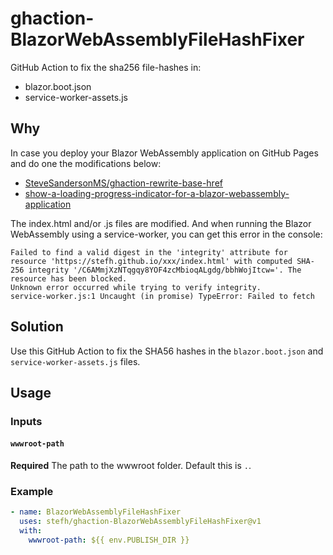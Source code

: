 # ghaction-BlazorWebAssemblyFileHashFixer

GitHub Action to fix the sha256 file-hashes in:
- blazor.boot.json
- service-worker-assets.js

## Why

In case you deploy your Blazor WebAssembly application on GitHub Pages and do one the modifications below:
 - [SteveSandersonMS/ghaction-rewrite-base-href](https://github.com/SteveSandersonMS/ghaction-rewrite-base-href)
 - [show-a-loading-progress-indicator-for-a-blazor-webassembly-application](https://medium.com/@stef.heyenrath/show-a-loading-progress-indicator-for-a-blazor-webassembly-application-ea28595ff8c1)

The index.html and/or .js files are modified.
And when running the Blazor WebAssembly using a service-worker, you can get this error in the console:

```
Failed to find a valid digest in the 'integrity' attribute for resource 'https://stefh.github.io/xxx/index.html' with computed SHA-256 integrity '/C6AMmjXzNTqgqy8YOF4zcMbioqALgdg/bbhWojItcw='. The resource has been blocked.
Unknown error occurred while trying to verify integrity.
service-worker.js:1 Uncaught (in promise) TypeError: Failed to fetch
```

## Solution

Use this GitHub Action to fix the SHA56 hashes in the `blazor.boot.json` and `service-worker-assets.js` files.

## Usage

### Inputs

#### `wwwroot-path`

**Required** The path to the wwwroot folder. Default this is `.`.

### Example

``` yml
- name: BlazorWebAssemblyFileHashFixer
  uses: stefh/ghaction-BlazorWebAssemblyFileHashFixer@v1
  with:
    wwwroot-path: ${{ env.PUBLISH_DIR }}
```